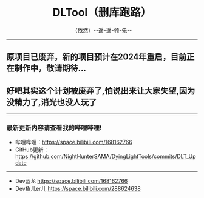 <div align="center">
    <h1> DLTool（删库跑路） </h1>
    （依然）--遥-遥-领-先--
</div>

-----
## 原项目已废弃，新的项目预计在2024年重启，目前正在制作中，敬请期待...
## 好吧其实这个计划被废弃了,怕说出来让大家失望,因为没精力了,消光也没人玩了
-----

### 最新更新内容请查看我的哔哩哔哩!  
- 哔哩哔哩：https://space.bilibili.com/168162766
- GitHub更新：https://github.com/NightHunterSAMA/DyingLightTools/commits/DLT_Update  
-----

- Dev蓝龙  https://space.bilibili.com/168162766
- Dev鱼儿er儿  https://space.bilibili.com/288624638
